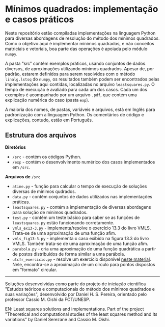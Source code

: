 # Mínimos quadrados: implementação e casos práticos

Neste repositório estão compiladas implementações na linguagem Python para diversas
abordagens de resolução do método dos mínimos quadrados. Como o objetivo aqui é
implementar mínimos quadrados, e não conceitos matriciais e vetoriais, boa parte das
operações é apoiada pelo módulo `numpy`.

A pasta "src" contém exemplos práticos, usando conjuntos de dados diversos, de
aproximações utilizando mínimos quadrados. Apesar de, por padrão, estarem definidos
para serem resolvidos com o método `linalg.lstsq` do `numpy`, os resultados também
podem ser encontrados pelas implementações aqui contidas, localizadas no arquivo `leastsquares.py`.
O tempo de execução é avaliado para cada um dos casos. Cada um dos exemplos é acompanhado
por um arquivo `.pdf`, que contém uma explicação numérica do caso (pasta `exp`).

A maioria dos nomes, de pastas, variáveis e arquivos, está em Inglês para padronização com
a linguagem Python. Os comentários de código e explicações, contudo, estão em Português.

## Estrutura dos arquivos
**Diretórios**

* `/src` - contém os códigos Python.
* `/exp` - contém o desenvolvimento numérico dos casos implementados em `/src`.

**Arquivos de** `/src`

* `atime.py` - função para calcular o tempo de execução de soluções diversas
de mínimos qudrados.
* `data.py` - contém conjuntos de dados utilizados nas implementações práticas.
* `leastsquares.py` - contém a implementação de diversas abordagens para solução
de mínimos quadrados.
* `test.py` - contém um teste básico para saber se as funções de `leastsquares.py`
estão funcionando corretamente.
* `vmls_ex13-3.py` - implementa/resolve o exercício 13.3 do livro VMLS. Trata-se de uma aproximação de uma função afim.
* `vmls_fig13-3.py` - implementa o caso exibido na figura 13.3 do livro VMLS. Também trata-se de uma aproximação de uma função afim.
* `parabola.py` - cria uma aproximação de uma função quadrática a partir de postos
distribuídos de forma similar a uma parábola.
* `utcfr_exercicio.py` - resolve um exercício disponível [neste material](http://www.utc.fr/~mottelet/mt94/leastSquares.pdf). Nele, encontra-se a aproximação de um círculo para pontos dispostos em "formato" circular.

---

Soluções desenvolvidas como parte do projeto de iniciação científica
"Estudos teóricos e computacionais do método dos mínimos quadrados e suas variações", desenvolvido por
Daniel H. S. Pereira, orientado pelo professor Cassio M. Oishi da FCT/UNESP.

EN: Least squares solutions and implementations. Part of the project
"Theoretical and computational studies of the least squares method and its variations"
by Daniel Serezane and Cassio M. Oishi.